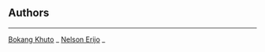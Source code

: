## Authors
___
[Bokang Khuto](bokangshogole45@gmail.com)
_
[Nelson Erijo](https://github.com/Hovixen/)
_

